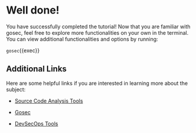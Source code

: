 # Well done! 

You have successfully completed the tutorial! Now that you are familiar with gosec, feel free to explore more functionalities on your own in the terminal. You can view additional functionalities and options by running:

`gosec`{{exec}}

## Additional Links

Here are some helpful links if you are interested in learning more about the subject:

- [Source Code Analysis Tools](https://owasp.org/www-community/Source_Code_Analysis_Tools)

- [Gosec](https://github.com/securego/gosec)

- [DevSecOps Tools](https://www.atlassian.com/devops/devops-tools/devsecops-tools)

